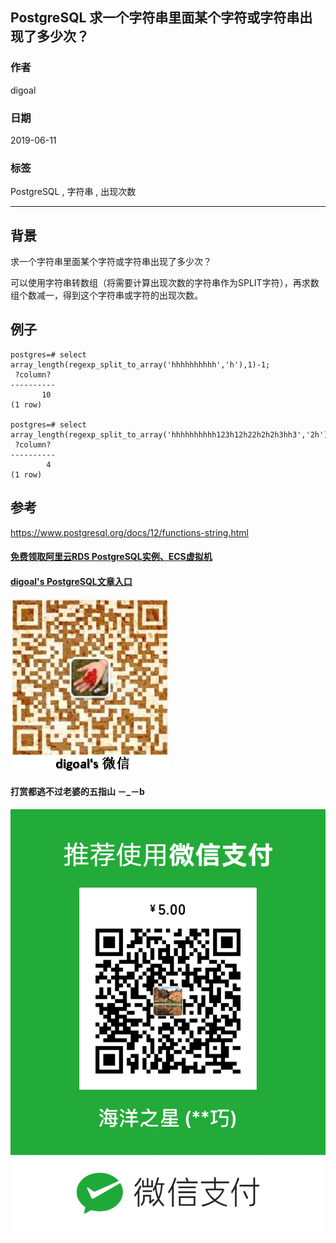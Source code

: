 ## PostgreSQL 求一个字符串里面某个字符或字符串出现了多少次？  
      
### 作者                                                                                                                                                                            
digoal                                                                                                                                                                            
                                                                                                                                                                            
### 日期                                                                                                                                                                            
2019-06-11                                                                                                                                                                            
                                                                                                                                                                            
### 标签                                                                                                                                                                          
PostgreSQL , 字符串 , 出现次数        
                                                                                         
----                                                                                                                                                                    
                                                                                                                                                                      
## 背景         
求一个字符串里面某个字符或字符串出现了多少次？  
  
可以使用字符串转数组（将需要计算出现次数的字符串作为SPLIT字符），再求数组个数减一，得到这个字符串或字符的出现次数。  
  
## 例子  
  
```  
postgres=# select array_length(regexp_split_to_array('hhhhhhhhhh','h'),1)-1;  
 ?column?   
----------  
       10  
(1 row)  
  
postgres=# select array_length(regexp_split_to_array('hhhhhhhhhh123h12h22h2h2h3hh3','2h'),1)-1;  
 ?column?   
----------  
        4  
(1 row)  
```  
  
## 参考  
https://www.postgresql.org/docs/12/functions-string.html  
  
  
  
  
  
  
  
  
  
  
#### [免费领取阿里云RDS PostgreSQL实例、ECS虚拟机](https://free.aliyun.com/ "57258f76c37864c6e6d23383d05714ea")
  
  
#### [digoal's PostgreSQL文章入口](https://github.com/digoal/blog/blob/master/README.md "22709685feb7cab07d30f30387f0a9ae")
  
  
![digoal's weixin](../pic/digoal_weixin.jpg "f7ad92eeba24523fd47a6e1a0e691b59")
  
  
  
  
  
  
#### 打赏都逃不过老婆的五指山 －_－b  
![wife's weixin ds](../pic/wife_weixin_ds.jpg "acd5cce1a143ef1d6931b1956457bc9f")
  

